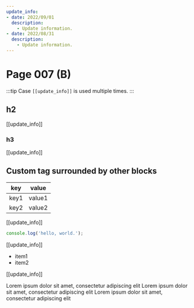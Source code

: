 ```yaml
---
update_info:
- date: 2022/09/01
  description:
    - Update information.
- date: 2022/08/31
  description:
    - Update information.
---
```

# Page 007 (B)


:::tip Case
`[[update_info]]` is used multiple times.
:::


## h2

[[update_info]]

### h3

[[update_info]]


## Custom tag surrounded by other blocks

| key  | value  |
|------|--------|
| key1 | value1 |
| key2 | value2 |

[[update_info]]

```js
console.log('hello, world.');
```

[[update_info]]

- item1
- item2

[[update_info]]

Lorem ipsum dolor sit amet, consectetur adipiscing elit
Lorem ipsum dolor sit amet, consectetur adipiscing elit
Lorem ipsum dolor sit amet, consectetur adipiscing elit
